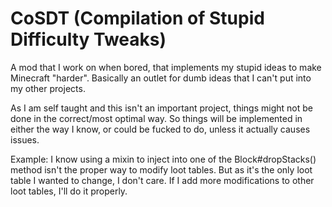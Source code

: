 # CoSDT (Compilation of Stupid Difficulty Tweaks)
A mod that I work on when bored, that implements my stupid ideas
to make Minecraft "harder". Basically an outlet for dumb ideas 
that I can't put into my other projects.

As I am self taught and this isn't an important project, things might not be done 
in the correct/most optimal way. So things will be implemented in either the way 
I know, or could be fucked to do, unless it actually causes issues.

Example:
  I know using a mixin to inject into one of the Block#dropStacks() method isn't 
  the proper way to modify loot tables. But as it's the only loot table I wanted 
  to change, I don't care. If I add more modifications to other loot tables, I'll 
  do it properly.
